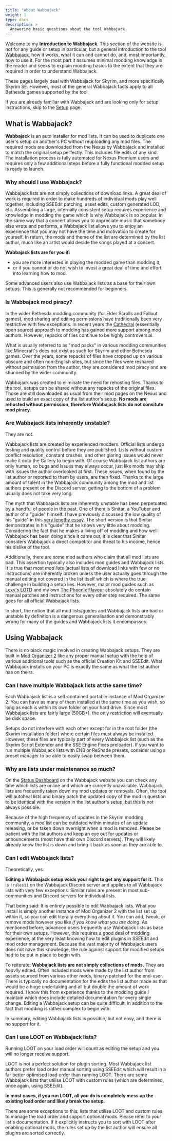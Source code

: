 ```yaml
---
title: "About Wabbajack"
weight: 1
type: docs
description: >
  Answering basic questions about the tool Wabbajack.
---
```


Welcome to my **Introduction to Wabbajack**. This section of the website is not for any guide or setup in particular, but a general introduction to the tool [Wabbajack](https://www.wabbajack.org/#/), how it works, what it can and cannot do, and, most importantly, how to use it. For the most part it assumes minimal modding knowledge in the reader and seeks to explain modding basics to the extent that they are required in order to understand Wabbajack.

These pages largely deal with Wabbajack for Skyrim, and more specifically Skyrim SE. However, most of the general Wabbajack facts apply to all Bethesda games supported by the tool.

If you are already familiar with Wabbajack and are looking only for setup instructions, skip to the [Setup](/wj/wj-sse/game-setup/) page.

## What is Wabbajack?

**Wabbajack** is an auto installer for mod lists. It can be used to duplicate one user's setup on another's PC without reuploading any mod files. The required mods are downloaded from the Nexus by Wabbajack and installed to match the original setup perfectly. This includes file edits of any kind. The installation process is fully automated for Nexus Premium users and requires only a few additional steps before a fully functional modded setup is ready to launch.

### Why should I use Wabbajack?

Wabbajack lists are not simply collections of download links. A great deal of work is required in order to make hundreds of individual mods play well together, including SSEEdit patching, asset edits, custom generated LOD, etc. Assembling a large, internally consistent setup requires experience and knowledge in modding the game which is why Wabbajack is so popular. In the same way that a concert allows you to appreciate music that somebody else wrote and performs, a Wabbajack list allows you to enjoy an experience that you may not have the time and motivation to create for yourself. In return, the mods and theme of the list are determined by the list author, much like an artist would decide the songs played at a concert.

**Wabbajack lists are for you if:**

- you are more interested in playing the modded game than modding it,
- or if you cannot or do not wish to invest a great deal of time and effort into learning how to mod.

Some advanced users also use Wabbajack lists as a base for their own setups. This is generally not recommended for beginners.

### Is Wabbajack mod piracy?

In the wider Bethesda modding community (for Elder Scrolls and Fallout games), mod sharing and editing permissions have traditionally been very restrictive with few exceptions. In recent years the [Cathedral](http://wryemusings.com/Cathedral%20vs.%20Parlor.html) (essentially open source) approach to modding has gained more support among mod authors. However, repacks of files continue to be highly controversial.

What is usually referred to as "mod packs" in various modding communities like Minecraft's does not exist as such for Skyrim and other Bethesda games. Over the years, some repacks of files have cropped up on various obscure and often non-English sites, but since the files were reshared without permission from the author, they are considered mod piracy and are shunned by the wider community.

Wabbajack was created to eliminate the need for rehosting files. Thanks to the tool, setups can be shared without any repacks of the original files. Those are still downloaded as usual from their mod pages on the Nexus and used to build an exact copy of the list author's setup. **No mods are rehosted without permission, therefore Wabbajack lists do not consitute mod piracy.**

### Are Wabbajack lists inherently unstable?

They are not.

Wabbajack lists are created by experienced modders. Official lists undergo testing and quality control before they are published. Lists without custom conflict resolution, constant crashes, and other glaring issues would never make it onto the Gallery to begin with. Of course Wabbajack list authors are only human, so bugs and issues may always occur, just like mods may ship with issues the author overlooked at first. These issues, when found by the list author or reported to them by users, are then fixed. Thanks to the large amount of talent in the Wabbajack community among the mod and list authors present on the Discord server, getting to the bottom of a problem usually does not take very long.

The myth that Wabbajack lists are inherently unstable has been perpetuated by a handful of people in the past. One of them is Sinitar, a YouTuber and author of a "guide" himself. I have previously discussed the low quality of his "guide" in this [very lengthy essay](https://docs.google.com/document/d/1F1-6lF8dI4i2Zz8iT-bv_Ci1VO9MSU4MiSUrT5JqgHA/edit#heading=h.6al1rti6xsee). The short version is that Sinitar demonstrates in his "guide" that he knows very little about modding. Considering the fact that he makes a living off of modding and how well Wabbajack has been doing since it came out, it is clear that Sinitar considers Wabbajack a direct competitor and threat to his income, hence his dislike of the tool.

Additionally, there are some mod authors who claim that all mod lists are bad. This assertion typically also includes mod guides and Wabbajack lists. It is true that most *mod lists* (actual lists of download links with few or no instructions) are inherently broken unless the user actually goes through the manual editing not covered in the list itself which is where the true challenge in building a setup lies. However, major mod guides such as [Lexy's LOTD](https://lexyslotd.com/) and my own [The Phoenix Flavour](/tpf/introduction/) absolutely do contain manual patches and instructions for every other step required. The same goes for all official Wabbajack lists.

In short, the notion that all mod lists/guides and Wabbajack lists are bad or unstable by definition is a dangerous generalisation and demonstrably wrong for many of the guides and Wabbajack lists it encompasses.

## Using Wabbajack

There is no black magic involved in creating Wabbajack setups. They are built in [Mod Organizer 2](https://www.nexusmods.com/skyrimspecialedition/mods/6194) like any proper manual setup with the help of various additional tools such as the official Creation Kit and SSEEdit. What Wabbajack installs on your PC is exactly the same as what the list author has on theirs.

### Can I have multiple Wabbajack lists at the same time?

Each Wabbajack list is a self-contained portable instance of Mod Organizer 2. You can have as many of them installed at the same time as you wish, so long as each is within its own folder on your hard drive. Since most Wabbajack lists are fairly large (50GB+), the only restriction will eventually be disk space.

Setups do not interfere with each other except for in the root folder (the Skyrim installation folder) where certain files must always be installed. However, these files are typically part of every Wabbajack list (such as the Skyrim Script Extender and the SSE Engine Fixes preloader). If you want to run multiple Wabbajack lists with ENB or ReShade presets, consider using a preset manager to be able to easily swap between them.

### Why are lists under maintenance so much?

On the [Status Dashboard](https://www.wabbajack.org/#/modlists/status) on the Wabbajack website you can check any time which lists are online and which are currently unavailable. Wabbajack lists are frequently taken down my mod updates or removals. Often, the tool will autoheal lists and binary patch the updated copy of the mod in question to be identical with the version in the list author's setup, but this is not always possible.

Because of the high frequency of updates in the Skyrim modding community, a mod list can be outdated within minutes of an update releasing, or be taken down overnight when a mod is removed. Please be patient with the list authors and keep an eye out for updates or announcements (most have their own Discord servers). They will likely already know the list is down and bring it back as soon as they are able to.

### Can I edit Wabbajack lists?

Theoretically, yes.

**Editing a Wabbajack setup voids your right to get any support for it.** This is `!rules11` on the Wabbajack Discord server and applies to all Wabbajack lists with very few exceptions. Similar rules are present in most sub-communities and Discord servers for individual lists.

That being said: It is entirely possible to edit Wabbajack lists. What you install is simply another instance of Mod Organizer 2 with the list set up within it, so you can edit literally everything about it. You can add, tweak, or remove mods however you like *if you know what you are doing*. As mentioned before, advanced users frequently use Wabbajack lists as base for their own setups. However, this requires a good deal of modding experience, at the very least knowing how to edit plugins in SSEEdit and mod order management. Because the vast majority of Wabbajack users does not have this knowledge, the rule against support for modified setups had to be put in place to begin with.

To reiterate: **Wabbajack lists are not simply collections of mods.** They are *heavily* edited. Often included mods were made by the list author from assets sourced from various other mods, binary-patched for the end-user. There is typically no documentation for the edits the list author made as that would be a huge undertaking and all but double the amount of work required. I know this from experience thanks to the modding guide I maintain which does include detailed documentation for every single change. Editing a Wabbajack setup can be quite difficult, in addition to the fact that modding is rather complex to begin with.

In summary, editing Wabbajack lists is possible, but not easy, and there is no support for it.

### Can I use LOOT on Wabbajack lists?

Running LOOT on your load order will count as editing the setup and you will no longer receive support.

LOOT is not a perfect solution for plugin sorting. Most Wabbajack list authors prefer load order manual sorting using SSEEdit which will result in a far better optimised load order than running LOOT. There are some Wabbajack lists that utilise LOOT with custom rules (which are determined, once again, using SSEEdit).

**In most cases, if you run LOOT, all you do is completely mess up the existing load order and likely break the setup.**

There are some exceptions to this: lists that utilise LOOT and custom rules to manage the load order and support optional mods. Please refer to your list's documentation. If it explicitly instructs you to sort with LOOT after enabling optional mods, the rules set up by the list author will ensure all plugins are sorted correctly.